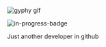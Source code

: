 ![gyphy gif](https://media0.giphy.com/media/gTnVdixTkV8HU6iSZN/giphy.gif?cid=bfae7322yoz74jong6cvvekjp5cf3fsmhh0437sbhc178t93&rid=giphy.gif&ct=g)

![in-progress-badge](https://img.shields.io/badge/IN-PROGRESS-brightgreen)

Just another developer in github
